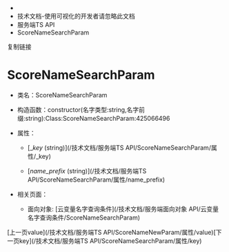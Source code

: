   * [](/)
  * 技术文档-使用可视化的开发者请忽略此文档
  * 服务端TS API
  * ScoreNameSearchParam

复制链接

# ScoreNameSearchParam

  * 类名：ScoreNameSearchParam

  * 构造函数：constructor(名字类型:string,名字前缀:string):Class:ScoreNameSearchParam:425066496

  * 属性：

    * [__key_ (string)](/技术文档/服务端TS API/ScoreNameSearchParam/属性/_key)

    * [_name_prefix_ (string)](/技术文档/服务端TS API/ScoreNameSearchParam/属性/name_prefix)

  * 相关页面：

    * 面向对象: [云变量名字查询条件](/技术文档/服务端面向对象 API/云变量名字查询条件/ScoreNameSearchParam)

[上一页value](/技术文档/服务端TS API/ScoreNameNewParam/属性/value)[下一页key](/技术文档/服务端TS
API/ScoreNameSearchParam/属性/key)


